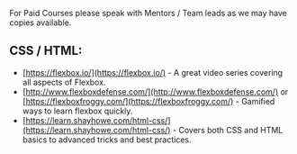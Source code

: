 For Paid Courses please speak with Mentors / Team leads as we may have copies available.

## CSS / HTML:

- [https://flexbox.io/](https://flexbox.io/) - A great video series covering all aspects of Flexbox.
- [http://www.flexboxdefense.com/](http://www.flexboxdefense.com/) or [https://flexboxfroggy.com/](https://flexboxfroggy.com/) - Gamified ways to learn flexbox quickly.
- [https://learn.shayhowe.com/html-css/](https://learn.shayhowe.com/html-css/) - Covers both CSS and HTML basics to advanced tricks and best practices.
